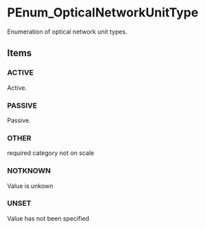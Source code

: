 # PEnum_OpticalNetworkUnitType

Enumeration of optical network unit types.
<!-- end of short definition -->


## Items

### ACTIVE
Active.

### PASSIVE
Passive.

### OTHER
required category not on scale

### NOTKNOWN
Value is unkown

### UNSET
Value has not been specified
